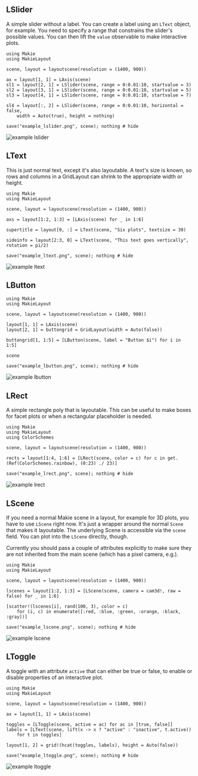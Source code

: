 ## LSlider

A simple slider without a label. You can create a label using an `LText` object,
for example. You need to specify a range that constrains the slider's possible values.
You can then lift the `value` observable to make interactive plots.

```@example
using Makie
using MakieLayout

scene, layout = layoutscene(resolution = (1400, 900))

ax = layout[1, 1] = LAxis(scene)
sl1 = layout[2, 1] = LSlider(scene, range = 0:0.01:10, startvalue = 3)
sl2 = layout[3, 1] = LSlider(scene, range = 0:0.01:10, startvalue = 5)
sl3 = layout[4, 1] = LSlider(scene, range = 0:0.01:10, startvalue = 7)

sl4 = layout[:, 2] = LSlider(scene, range = 0:0.01:10, horizontal = false,
    width = Auto(true), height = nothing)

save("example_lslider.png", scene); nothing # hide
```

![example lslider](example_lslider.png)

## LText

This is just normal text, except it's also layoutable. A text's size is known,
so rows and columns in a GridLayout can shrink to the appropriate width or height.

```@example
using Makie
using MakieLayout

scene, layout = layoutscene(resolution = (1400, 900))

axs = layout[1:2, 1:3] = [LAxis(scene) for _ in 1:6]

supertitle = layout[0, :] = LText(scene, "Six plots", textsize = 30)

sideinfo = layout[2:3, 0] = LText(scene, "This text goes vertically", rotation = pi/2)

save("example_ltext.png", scene); nothing # hide
```

![example ltext](example_ltext.png)

## LButton

```@example
using Makie
using MakieLayout

scene, layout = layoutscene(resolution = (1400, 900))

layout[1, 1] = LAxis(scene)
layout[2, 1] = buttongrid = GridLayout(width = Auto(false))

buttongrid[1, 1:5] = [LButton(scene, label = "Button $i") for i in 1:5]

scene

save("example_lbutton.png", scene); nothing # hide
```

![example lbutton](example_lbutton.png)


## LRect

A simple rectangle poly that is layoutable. This can be useful to make boxes for
facet plots or when a rectangular placeholder is needed.

```@example
using Makie
using MakieLayout
using ColorSchemes

scene, layout = layoutscene(resolution = (1400, 900))

rects = layout[1:4, 1:6] = [LRect(scene, color = c) for c in get.(Ref(ColorSchemes.rainbow), (0:23) ./ 23)]

save("example_lrect.png", scene); nothing # hide
```

![example lrect](example_lrect.png)

## LScene

If you need a normal Makie scene in a layout, for example for 3D plots, you have
to use `LScene` right now. It's just a wrapper around the normal `Scene` that
makes it layoutable. The underlying Scene is accessible via the `scene` field.
You can plot into the `LScene` directly, though.

Currently you should pass a couple of attributes explicitly to make sure they
are not inherited from the main scene (which has a pixel camera, e.g.).

```@example
using Makie
using MakieLayout

scene, layout = layoutscene(resolution = (1400, 900))

lscenes = layout[1:2, 1:3] = [LScene(scene, camera = cam3d!, raw = false) for _ in 1:6]

[scatter!(lscenes[i], rand(100, 3), color = c)
    for (i, c) in enumerate([:red, :blue, :green, :orange, :black, :gray])]

save("example_lscene.png", scene); nothing # hide
```

![example lscene](example_lscene.png)


## LToggle

A toggle with an attribute `active` that can either be true or false, to enable
or disable properties of an interactive plot.

```@example
using Makie
using MakieLayout

scene, layout = layoutscene(resolution = (1400, 900))

ax = layout[1, 1] = LAxis(scene)

toggles = [LToggle(scene, active = ac) for ac in [true, false]]
labels = [LText(scene, lift(x -> x ? "active" : "inactive", t.active))
    for t in toggles]

layout[1, 2] = grid!(hcat(toggles, labels), height = Auto(false))

save("example_ltoggle.png", scene); nothing # hide
```

![example ltoggle](example_ltoggle.png)
